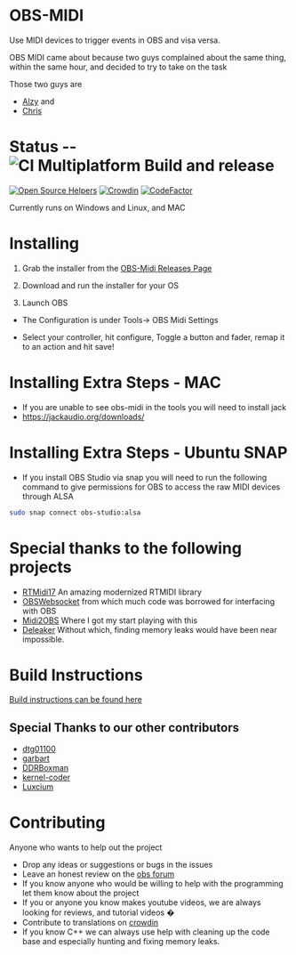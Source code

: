 # OBS-MIDI
Use MIDI devices to trigger events in OBS and visa versa.

OBS MIDI came about because two guys complained about the same thing, within the same hour, and decided to try to take on the task

Those two guys are
* [Alzy](https://github.com/Alzy) and
* [Chris](http://github.com/cpyarger)


# Status -- ![CI Multiplatform Build and release](https://github.com/cpyarger/obs-midi/workflows/CI%20Multiplatform%20Build%20and%20release/badge.svg?branch=master)
[![Open Source Helpers](https://www.codetriage.com/cpyarger/obs-midi/badges/users.svg)](https://www.codetriage.com/cpyarger/obs-midi)
[![Crowdin](https://badges.crowdin.net/obs-midi/localized.svg)](https://crowdin.com/project/obs-midi)
[![CodeFactor](https://www.codefactor.io/repository/github/cpyarger/obs-midi/badge/master)](https://www.codefactor.io/repository/github/cpyarger/obs-midi/overview/master)

Currently runs on Windows and Linux, and MAC

# Installing


1. Grab the installer from the [OBS-Midi Releases Page](https://github.com/cpyarger/obs-midi/releases)

2. Download and run the installer for your OS

3. Launch OBS

  * The Configuration is under Tools-> OBS Midi Settings

  * Select your controller, hit configure, Toggle a button and fader, remap it to an action and hit save!

# Installing Extra Steps - MAC
- If you are unable to see obs-midi in the tools you will need to install jack
- https://jackaudio.org/downloads/

# Installing Extra Steps - Ubuntu SNAP
- If you install OBS Studio via snap you will need to run the following command to give permissions for OBS to access the raw MIDI devices through ALSA

```bash
sudo snap connect obs-studio:alsa
```


 # Special thanks to the following projects
 * [RTMidi17](https://github.com/jcelerier/RtMidi17) An amazing modernized RTMIDI library
 * [OBSWebsocket](https://github.com/Palakis/obs-websocket/) from which much code was borrowed for interfacing with OBS
 * [Midi2OBS](https://github.com/lebaston100/MIDItoOBS) Where I got my start playing with this
 * [Deleaker](https://www.deleaker.com/) Without which, finding memory leaks would have been near impossible. 
 
# Build Instructions
[Build instructions can be found here](build.md)

## Special Thanks to our other contributors
* [dtg01100](https://github.com/dtg01100)
* [garbart](https://github.com/garbart)
* [DDRBoxman](https://github.com/DDRBoxman)
* [kernel-coder](https://github.com/kernel-coder)
* [Luxcium](https://github.com/Luxcium)

# Contributing

Anyone who wants to help out the project

- Drop any ideas or suggestions or bugs in the issues
- Leave an honest review on the [obs forum](https://obsproject.com/forum/resources/obs-midi.1023/)
- If you know anyone who would be willing to help with the programming let them know about the project
- If you or anyone you know makes youtube videos, we are always looking for reviews, and tutorial videos �
- Contribute to translations on [crowdin](https://crowdin.com/project/obs-midi)
- If you know C++ we can always use help with cleaning up the code base and especially hunting and fixing memory leaks.
